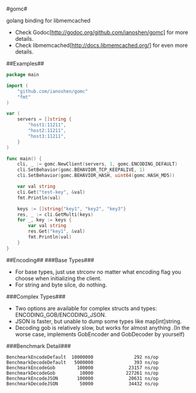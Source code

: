 #gomc#

golang binding for libmemcached

- Check Godoc[http://godoc.org/github.com/ianoshen/gomc] for more details.
- Check libmemcached[http://docs.libmemcached.org/] for even more details. 

##Examples##

```go
package main

import (
    "github.com/ianoshen/gomc"
    "fmt"
)

var (
    servers = []string {
        "host1:11211",
        "host2:11211",
        "host3:11211",
    }
)

func main() {
    cli, _ := gomc.NewClient(servers, 1, gomc.ENCODING_DEFAULT)
    cli.SetBehavior(gomc.BEHAVIOR_TCP_KEEPALIVE, 1)
    cli.SetBehavior(gomc.BEHAVIOR_HASH, uint64(gomc.HASH_MD5))

    var val string
    cli.Get("test-key", &val)
    fmt.Println(val)

    keys := []string{"key1", "key2", "key3"}
    res, _ := cli.GetMulti(keys)
    for _, key := keys {
        var val string
        res.Get("key1", &val)
        fmt.Println(val)
    }
}
```

##Encoding##
###Base Types###
- For base types, just use strconv no matter what encoding flag you choose when initializing the client.
- For string and byte silce, do nothing.

###Complex Types###
- Two options are available for complex structs and types: ENCODING_GOB/ENCODING_JSON.
- JSON is faster, but unable to dump some types like map[int]string.
- Decoding gob is relatively slow, but works for almost anything .(In the worse case, implements GobEncoder and GobDecoder by yourself)

###Benchmark Detail###
```
BenchmarkEncodeDefault  10000000               292 ns/op
BenchmarkDecodeDefault   5000000               393 ns/op
BenchmarkEncodeGob        100000             23157 ns/op
BenchmarkDecodeGob         10000            227261 ns/op
BenchmarkEncodeJSON       100000             20631 ns/op
BenchmarkDecodeJSON        50000             34432 ns/op
```
